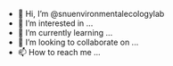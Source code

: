 - 👋 Hi, I’m @snuenvironmentalecologylab
- 👀 I’m interested in ...
- 🌱 I’m currently learning ...
- 💞️ I’m looking to collaborate on ...
- 📫 How to reach me ...

<!---
Welcome to the Environmental Ecology Lab at Seoul National University!

Human activities transform the land surface properties by practices. The change of land surface properties directly influences the exchanges of water, energy and carbon between land and the atmosphere, which modulates micrometeorology to the climate system. We study theory, make observations, and develop models to understand and predict better the land-atmosphere interactions. We want to answer several simple scientific questions: 1) where are carbon and water? 2) what are their quantities? 3) how do they move? To answer these questions, we use a range of tools including satellite remote sensing, near-surface remote sensing, eddy covariance system, land surface model, and GIS. We aim to incorporate our scientific knowledge into environmental planning and management to achieve low carbon societies and maintain sustainable water resources. Above all, we envision that the integration of land-atmosphere interactions (vertical process) and landscape ecology (horizontal processes across landscape elements) will enable us to see landscapes as a 3-dimensional complex system that undergo dynamic interactions constantly. This novel way of thinking and viewing, the central tenet of our lab, could provide creative methods in environmental planning and management.

Who we are:

We are environmental ecologists who integrate theory, observations and modeling to better understand and predict terrestrial carbon, water and energy cycles in a changing climate
Vision:

A sustainable world where ecological information is available and accessible to anyone
Mission:

To monitor ecological processes around the world all the time with exponential technologies
To create next generation of environmental ecologists who are equipped with high levels of ethics in research and education, have fundamental understanding in terrestrial carbon, water and carbon cycles, and are creative and willing to accept challenging tasks towards a sustainable and resilient socio-ecological system
Culture:

To pursue dynamic and vivid research atmosphere in the lab by encouraging discussion, talking and mingling with each other to invoke creative, smart ideas through collective intelligence
 
--->
